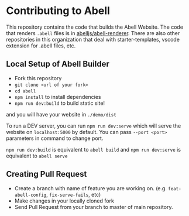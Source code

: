# Contributing to Abell

This repository contains the code that builds the Abell Website. The code that renders `.abell` files is in [abelljs/abell-renderer](https://github.com/abelljs/abell-renderer). There are also other repositories in this organization that deal with starter-templates, vscode extension for .abell files, etc.

## Local Setup of Abell Builder

- Fork this repository
- `git clone <url of your fork>`
- `cd abell`
- `npm install` to install dependencies
- `npm run dev:build` to build static site!

and you will have your website in `./demo/dist`

To run a DEV server, you can run `npm run dev:serve` which will serve the website on `localhost:5000` by default. You can pass `--port <port>` parameters in command to change port.

`npm run dev:build` is equivalent to `abell build` and `npm run dev:serve` is equivalent to `abell serve`

## Creating Pull Request

- Create a branch with name of feature you are working on. (e.g. `feat-abell-config`, `fix-serve-fails`, etc)
- Make changes in your locally cloned fork
- Send Pull Request from your branch to master of main repository.
